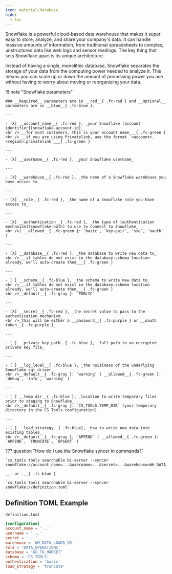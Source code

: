 ```yaml
---
icon: material/database
hide:
  - toc
---
```


Snowflake is a powerful cloud-based data warehouse that makes it super easy to store, analyze, and share your company's data. It can handle massive amounts of information, from traditional spreadsheets to complex, unstructured data like web logs and sensor readings. The key thing that sets Snowflake apart is its unique architecture.

Instead of having a single, monolithic database, Snowflake separates the storage of your data from the computing power needed to analyze it. This means you can scale up or down the amount of processing power you use without having to worry about moving or reorganizing your data.

!!! note "Snowflake parameters"

    ### __Required__ parameters are in __red__{ .fc-red } and __Optional__ parameters are in __blue__{ .fc-blue }.
    
    ---

    - [X] __account_name__{ .fc-red }, _your Snowflake [account identifier][snowflake-account-id]_
    <br />___for most customers, this is your account name___{ .fc-green }
    <br />___if you are using Privatelink, use the format `<account>.<region>.privatelink`___{ .fc-green }

    ---

    - [X] __username__{ .fc-red }, _your Snowflake username_
    
    ---

    - [X] __warehouse__{ .fc-red }, _the name of a Snowflake warehouse you have accces to_
    
    ---

    - [X] __role__{ .fc-red }, _the name of a Snowflake role you have access to_
    
    ---

    - [X] __authentication__{ .fc-red }, _the type of [authentication mechanism][snowflake-auth] to use to connect to Snowflake_
    <br />( __allowed__{ .fc-green }: `basic`, `key-pair`, `sso`, `oauth` )

    ---

    - [X] __database__{ .fc-red }, _the database to write new data to_
    <br />___if tables do not exist in the database.schema location already, we'll auto-create them___{ .fc-green }
    
    ---

    - [ ] __schema__{ .fc-blue }, _the schema to write new data to_
    <br />___if tables do not exist in the database.schema location already, we'll auto-create them___{ .fc-green }
    <br />__default__{ .fc-gray }: `PUBLIC`

    ---

    - [X] __secret__{ .fc-red }, _the secret value to pass to the authentication mechanism_
    <br />_this will be either a __password__{ .fc-purple } or __oauth token__{ .fc-purple }_
    
    ---

    - [ ] __private_key_path__{ .fc-blue }, _full path to an encrypted private key file_
    
    ---

    - [ ] __log_level__{ .fc-blue }, _the noisiness of the underlying Snowflake sql driver_
    <br />__default__{ .fc-gray }: `warning` ( __allowed__{ .fc-green }: `debug`, `info`, `warning` )
    
    ---

    - [ ] __temp_dir__{ .fc-blue }, _location to write temporary files prior to staging to Snowflake_
    <br />__default__{ .fc-gray }: `CS_TOOLS.TEMP_DIR` (your temporary directory in the CS Tools configuration)

    ---

    - [ ] __load_strategy__{ .fc-blue}, _how to write new data into existing tables_
    <br />__default__{ .fc-gray }: `APPEND` ( __allowed__{ .fc-green }: `APPEND`, `TRUNCATE`, `UPSERT` )


??? question "How do I use the Snowflake syncer in commands?"

    `cs_tools tools searchable bi-server --syncer snowflake://account_name=...&username=...&secret=...&warehouse=WH_DATA_LOADS_XS&role=DATA_OPERATIONS&database=GO_TO_MARKET&authentication=basic`

    __- or -__{ .fc-blue }

    `cs_tools tools searchable bi-server --syncer snowflake://definition.toml`


## Definition TOML Example

`definition.toml`
```toml
[configuration]
account_name = '...'
username = '...'
secret = '...'
warehouse = 'WH_DATA_LOADS_XS'
role = 'DATA_OPERATIONS'
database = 'GO_TO_MARKET'
schema = 'CS_TOOLS'
authentication = 'basic'
load_strategy = 'truncate'
```

[snowflake-account-id]: https://docs.snowflake.com/en/user-guide/admin-account-identifier
[snowflake-auth]: https://docs.snowflake.com/en/developer-guide/node-js/nodejs-driver-authenticate